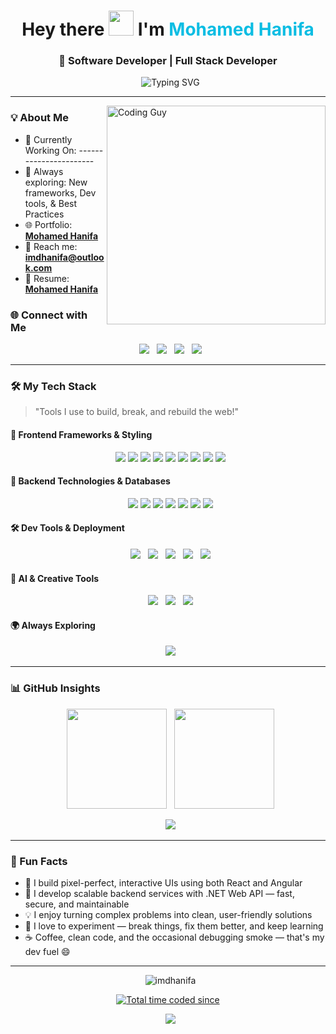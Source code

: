 <h1 align="center">Hey there <img src="https://media.giphy.com/media/hvRJCLFzcasrR4ia7z/giphy.gif" height="40px" width="auto"> I'm <span style="color:#0abde3">Mohamed Hanifa</span></h1>
<h3 align="center">🚀 Software Developer | Full Stack Developer </h3>

<p align="center">
  <img src="https://readme-typing-svg.herokuapp.com/?font=Fira+Code&size=22&pause=1000&color=F7F7F7&background=1A1B27FF&center=true&vCenter=true&width=600&lines=I%27m+a+Software+Developer;Crafting+Clean+%26+Scalable+Code;Passionate+About+Problem+Solving." alt="Typing SVG" />
</p>

---

<img align="right" alt="Coding Guy" width="350" src="https://media.tenor.com/2uyENRmiUt0AAAAC/coding.gif" />


### 💡 About Me

- 🎯 Currently Working On: -----------------------
- 🧠 Always exploring: New frameworks, Dev tools, & Best Practices  
- 🌐 Portfolio: **[Mohamed Hanifa](https://imdhanifa.github.io/portfolio)**
- 📧 Reach me: **imdhanifa@outlook.com**  
- 📝 Resume: **[Mohamed Hanifa](https://github.com/imdhanifa/imdhanifa/blob/main/Mohamed_Hanifa_Software_Developer_Resume.pdf)**


### 🌐 Connect with Me

<p align="center">
  <a href="https://github.com/imdhanifa"><img src="https://img.shields.io/badge/GitHub-181717?style=for-the-badge&logo=github&logoColor=white" /></a>
  <a href="https://linkedin.com/in/imdhanifa" target="_blank"><img src="https://img.shields.io/badge/LinkedIn-0A66C2?style=for-the-badge&logo=linkedin&logoColor=white" /></a>
  <a href="mailto:imdhanifa@outlook.com"><img src="https://img.shields.io/badge/Outlook-0078D4?style=for-the-badge&logo=microsoft-outlook&logoColor=white" /></a>
  <a href="https://instagram.com/imdhanifa" target="_blank"><img src="https://img.shields.io/badge/Instagram-E4405F?style=for-the-badge&logo=instagram&logoColor=white" /></a>
</p>


---

### 🛠️ My Tech Stack
> "Tools I use to build, break, and rebuild the web!"

#### 🎨 Frontend Frameworks & Styling
<p align="center">   
  <img src="https://img.shields.io/badge/React-20232A?style=for-the-badge&logo=react&logoColor=61DAFB"/>
  <img src="https://img.shields.io/badge/Angular-DD0031?style=for-the-badge&logo=angular&logoColor=white"/>
  <img src="https://img.shields.io/badge/Bootstrap-6f42c1?style=for-the-badge&logo=bootstrap&logoColor=white"/>
  <img src="https://img.shields.io/badge/HTML5-E34F26?style=for-the-badge&logo=html5&logoColor=white"/>
  <img src="https://img.shields.io/badge/JavaScript-F7DF1E?style=for-the-badge&logo=javascript&logoColor=black"/>
  <img src="https://img.shields.io/badge/TypeScript-3178C6?style=for-the-badge&logo=typescript&logoColor=white"/>
  <img src="https://img.shields.io/badge/jQuery-0769AD?style=for-the-badge&logo=jquery&logoColor=white"/>
  <img src="https://img.shields.io/badge/CSS3-1572B6?style=for-the-badge&logo=css3&logoColor=white"/>
  <img src="https://img.shields.io/badge/SCSS-CC6699?style=for-the-badge&logo=sass&logoColor=white"/>
</p>

#### 🧱 Backend Technologies & Databases
<p align="center">   
  <img src="https://img.shields.io/badge/.NET-512BD4?style=for-the-badge&logo=dotnet&logoColor=white"/>
  <img src="https://img.shields.io/badge/C%23-239120?style=for-the-badge&logo=c-sharp&logoColor=white"/>
  <img src="https://img.shields.io/badge/Microsoft_SQL_Server-CC2927?style=for-the-badge&logo=microsoft-sql-server&logoColor=white"/>
  <img src="https://img.shields.io/badge/PostgreSQL-336791?style=for-the-badge&logo=postgresql&logoColor=white"/>
  <img src="https://img.shields.io/badge/MySQL-4479A1?style=for-the-badge&logo=mysql&logoColor=white"/>
  <img src="https://img.shields.io/badge/Node.js-339933?style=for-the-badge&logo=node.js&logoColor=white"/>
  <img src="https://img.shields.io/badge/Express.js-000000?style=for-the-badge&logo=express&logoColor=white"/>
</p>

#### 🛠️ Dev Tools & Deployment
<p align="center">
  <img src="https://img.shields.io/badge/Vercel-000?style=for-the-badge&logo=vercel&logoColor=white"/>
  <img src="https://img.shields.io/badge/Render-46E3B7?style=for-the-badge&logo=render&logoColor=white"/>
  <img src="https://img.shields.io/badge/Netlify-00C7B7?style=for-the-badge&logo=netlify&logoColor=white"/>
  <img src="https://img.shields.io/badge/Postman-FF6C37?style=for-the-badge&logo=postman&logoColor=white"/>
  <img src="https://img.shields.io/badge/VSCode-007ACC?style=for-the-badge&logo=visual-studio-code&logoColor=white"/>
</p>

#### 🧠 AI & Creative Tools
<p align="center">
  <img src="https://img.shields.io/badge/ChatGPT-10A37F?style=for-the-badge&logo=openai&logoColor=white"/>
  <img src="https://img.shields.io/badge/Figma-000?style=for-the-badge&logo=figma&logoColor=white"/>
  <img src="https://img.shields.io/badge/Canva-00C4CC?style=for-the-badge&logo=canva&logoColor=white"/>
</p>

#### 🌍 Always Exploring
<p align="center">
  <img src="https://img.shields.io/badge/Git-GitHub-181717?style=for-the-badge&logo=github&logoColor=white"/>
</p>

---

### 📊 GitHub Insights

<div align="center">
  <img src="https://github-readme-stats.vercel.app/api?username=imdhanifa&show_icons=true&theme=radical" height="160px"/>
  <img src="https://github-readme-stats.vercel.app/api/top-langs/?username=imdhanifa&layout=compact&theme=radical" height="160px"/>
</div>

<p align="center">
  <img src="https://github-readme-streak-stats.herokuapp.com/?user=imdhanifa&theme=radical" />
</p>

---

### 🎯 Fun Facts

- 🧩 I build pixel-perfect, interactive UIs using both React and Angular
- 🔗 I develop scalable backend services with .NET Web API — fast, secure, and maintainable 
- 💡 I enjoy turning complex problems into clean, user-friendly solutions
- 🔄 I love to experiment — break things, fix them better, and keep learning
- ☕ Coffee, clean code, and the occasional debugging smoke — that's my dev fuel 😄

---

<p align="center">
  <img src="https://komarev.com/ghpvc/?username=imdhanifa&label=Profile%20Views&color=blueviolet&style=flat-square" alt="imdhanifa" />
</p>

<p align="center">
  <a href="https://wakatime.com/@d79655d4-d7a3-4abc-a0a9-b28fa4682a7f"><img src="https://wakatime.com/badge/user/d79655d4-d7a3-4abc-a0a9-b28fa4682a7f.svg" alt="Total time coded since" /></a>
</p> 
<p align="center">
  <a href="https://github.com/imdhanifa?tab=repositories"><img src="https://img.shields.io/badge/Explore%20My%20Projects-%F0%9F%92%BB-blue?style=for-the-badge" /></a>
</p>
